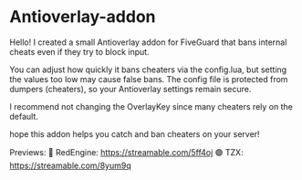 # Antioverlay-addon
Hello! I created a small Antioverlay addon for FiveGuard that bans internal cheats even if they try to block input.

You can adjust how quickly it bans cheaters via the config.lua, but setting the values too low may cause false bans.
The config file is protected from dumpers (cheaters), so your Antioverlay settings remain secure.

I recommend not changing the OverlayKey since many cheaters rely on the default.

hope this addon helps you catch and ban cheaters on your server!

Previews:
🔴 RedEngine: https://streamable.com/5ff4oj
🟣 TZX: https://streamable.com/8yum9q
